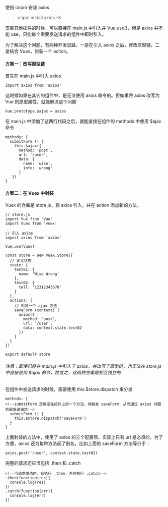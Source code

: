 使用 cnpm 安装 axios

> cnpm install axios -S

安装其他插件的时候，可以直接在 main.js 中引入并 Vue.use()，但是 axios 并不能 use，只能每个需要发送请求的组件中即时引入。

为了解决这个问题，有两种开发思路，一是在引入 axios 之后，修改原型链，二是结合 Vuex，封装一个 aciton。
#### 方案一：改写原型链
首先在 main.js 中引入 axios

```
import axios from 'axios'
```

这时候如果在其它的组件中，是无法使用 axios 命令的。但如果将 axios 改写为 Vue 的原型属性，就能解决这个问题


```
Vue.prototype.$ajax = axios
```

在 main.js 中添加了这两行代码之后，就能直接在组件的 methods 中使用 $ajax 命令

```
methods: {
  submitForm () {
    this.$ajax({
      method: 'post',
      url: '/user',
      data: {
        name: 'wise',
        info: 'wrong'
      }
   })
}
```
#### 方案二：在 Vuex 中封装
Vuex 的仓库是 store.js，将 axios 引入，并在 action 添加新的方法。

```
// store.js
import Vue from 'Vue'
import Vuex from 'vuex'

// 引入 axios
import axios from 'axios'

Vue.use(Vuex)

const store = new Vuex.Store({
  // 定义状态
  state: {
    test01: {
      name: 'Wise Wrong'
    },
    test02: {
      tell: '12312345678'
    }
  },
  actions: {
    // 封装一个 ajax 方法
    saveForm (context) {
      axios({
        method: 'post',
        url: '/user',
        data: context.state.test02
      })
    }
  }
})

export default store
```
###### 注意：即使已经在 main.js 中引入了 axios，并改写了原型链，也无法在 store.js 中直接使用 $ajax 命令，换言之，这两种方案是相互独立的
在组件中发送请求的时候，需要使用 this.$store.dispatch 来分发

```
methods: {
<!--submitForm 是绑定在组件上的一个方法，将触发 saveForm，从而通过 axios 向服务器发送请求-->
  submitForm () {
    this.$store.dispatch('saveForm')
  }
}
```
上面封装的方法中，使用了 axios 的三个配置项，实际上只有 url 是必须的，为了方便，axios 还为每种方法起了别名，比如上面的 saveForm 方法等价于：

```
axios.post('/user', context.state.test02)
```
完整的请求还应当包括 .then 和 .catch

```
<!--当请求成功时，会执行 .then，否则执行 .catch-->
.then(function(res){
  console.log(res)
})
.catch(function(err){
  console.log(err)
})
```




